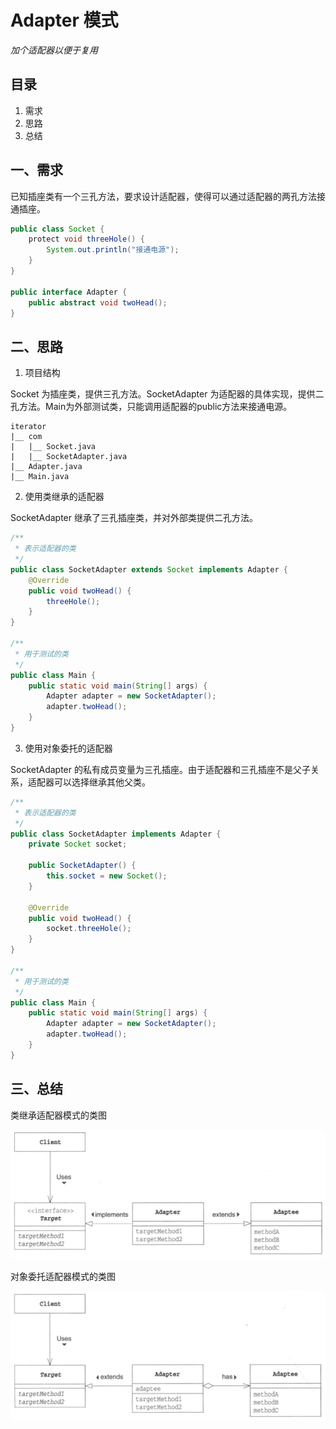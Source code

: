 # Adapter 模式

*加个适配器以便于复用*

## 目录

1. 需求
2. 思路
3. 总结



## 一、需求

已知插座类有一个三孔方法，要求设计适配器，使得可以通过适配器的两孔方法接通插座。

```java
public class Socket {
    protect void threeHole() {
        System.out.println("接通电源");
    }
}

public interface Adapter {
    public abstract void twoHead();
}
```



## 二、思路

1. 项目结构

Socket 为插座类，提供三孔方法。SocketAdapter 为适配器的具体实现，提供二孔方法。Main为外部测试类，只能调用适配器的public方法来接通电源。

```
iterator
|__	com
|	|__	Socket.java
|	|__	SocketAdapter.java
|__	Adapter.java
|__	Main.java
```



2. 使用类继承的适配器

SocketAdapter 继承了三孔插座类，并对外部类提供二孔方法。

```java
/**
 * 表示适配器的类
 */
public class SocketAdapter extends Socket implements Adapter {
    @Override
    public void twoHead() {
        threeHole();
    }
}

/**
 * 用于测试的类
 */
public class Main {
    public static void main(String[] args) {
        Adapter adapter = new SocketAdapter();
        adapter.twoHead();
    }
}
```



3. 使用对象委托的适配器

SocketAdapter 的私有成员变量为三孔插座。由于适配器和三孔插座不是父子关系，适配器可以选择继承其他父类。

```java
/**
 * 表示适配器的类
 */
public class SocketAdapter implements Adapter {
    private Socket socket;
    
    public SocketAdapter() {
        this.socket = new Socket();
    }
    
    @Override
    public void twoHead() {
        socket.threeHole();
    }
}

/**
 * 用于测试的类
 */
public class Main {
    public static void main(String[] args) {
        Adapter adapter = new SocketAdapter();
        adapter.twoHead();
    }
}
```



## 三、总结

类继承适配器模式的类图

![image-20220501203249649](image-20220501203249649.png)



对象委托适配器模式的类图

![image-20220501203356470](image-20220501203356470.png)
